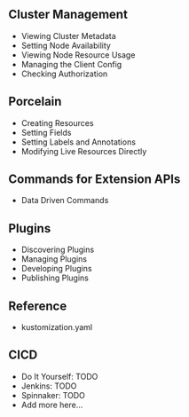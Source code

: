 ## Cluster Management

* Viewing Cluster Metadata
* Setting Node Availability
* Viewing Node Resource Usage
* Managing the Client Config
* Checking Authorization

## Porcelain

* Creating Resources
* Setting Fields
* Setting Labels and Annotations
* Modifying Live Resources Directly

## Commands for Extension APIs

* Data Driven Commands

## Plugins

* Discovering Plugins
* Managing Plugins
* Developing Plugins
* Publishing Plugins

## Reference

* kustomization.yaml

## CICD

* Do It Yourself: TODO
* Jenkins: TODO
* Spinnaker: TODO
* Add more here...
